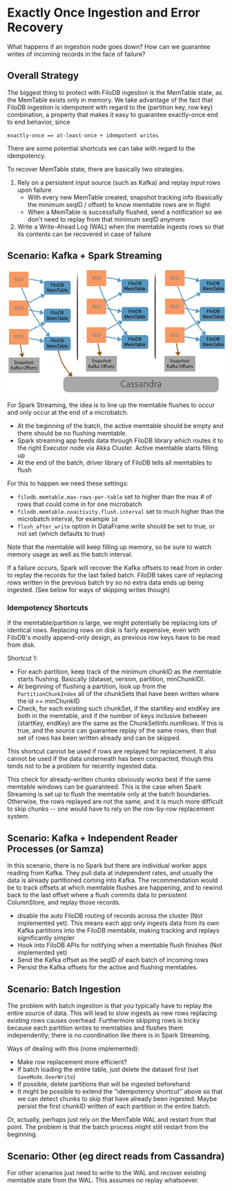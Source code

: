 # Exactly Once Ingestion and Error Recovery

What happens if an ingestion node goes down?  How can we guarantee writes of incoming records in the face of failure?

## Overall Strategy 

The biggest thing to protect with FiloDB ingestion is the MemTable state, as the MemTable exists only in memory.  We take advantage of the fact that FiloDB ingestion is idempotent with regard to the (partition key, row key) combination, a property that makes it easy to guarantee exactly-once end to end behavior, since

    exactly-once == at-least-once + idempotent writes

There are some potential shortcuts we can take with regard to the idempotency.

To recover MemTable state, there are basically two strategies.

1. Rely on a persistent input source (such as Kafka) and replay input rows upon failure
    * With every new MemTable created, snapshot tracking info (basically the minimum seqID / offset) to know memtable rows are in flight
    * When a MemTable is successfully flushed, send a notification so we don't need to replay from that minimum seqID anymore
2. Write a Write-Ahead Log (WAL) when the memtable ingests rows so that its contents can be recovered in case of failure

## Scenario: Kafka + Spark Streaming

![Spark Streaming Exactly Once Diagram](spark-streaming-exactly-once.png)

For Spark Streaming, the idea is to line up the memtable flushes to occur and only occur at the end of a microbatch.  

- At the beginning of the batch, the active memtable should be empty and there should be no flushing memtable.
- Spark streaming app feeds data through FiloDB library which routes it to the right Executor node via Akka Cluster.  Active memtable starts filling up
- At the end of the batch, driver library of FiloDB tells all memtables to flush

For this to happen we need these settings:

- `filodb.memtable.max-rows-per-table` set to higher than the max # of rows that could come in for one microbatch
- `filodb.memtable.noactivity.flush.interval` set to much higher than the microbatch interval, for example `1d`
- `flush_after_write` option in DataFrame.write should be set to true, or not set (which defaults to true)

Note that the memtable will keep filling up memory, so be sure to watch memory usage as well as the batch interval.

If a failure occurs, Spark will recover the Kafka offsets to read from in order to replay the records for the last failed batch.  FiloDB takes care of replacing rows written in the previous batch try so no extra data ends up being ingested. (See below for ways of skipping writes though)

### Idempotency Shortcuts

If the memtable/partition is large, we might potentially be replacing lots of identical rows.  Replacing rows on disk is fairly expensive, even with FiloDB's mostly append-only design, as previous row keys have to be read from disk.

Shortcut 1:

- For each partition, keep track of the minimum chunkID as the memtable starts flushing.  Basically (dataset, version, partition, minChunkID).
- At beginning of flushing a partition, look up from the `PartitionChunkIndex` all of the chunkSets that have been written where the id >= minChunkID
- Check, for each existing such chunkSet, if the startKey and endKey are both in the memtable, and if the number of keys inclusive between (startKey, endKey) are the same as the ChunkSetInfo.numRows.  If this is true, and the source can guarantee replay of the same rows, then that set of rows has been written already and can be skipped.

This shortcut cannot be used if rows are replayed for replacement.  It also cannot be used if the data underneath has been compacted, though this tends not to be a problem for recently ingested data.

This check for already-written chunks obviously works best if the same memtable windows can be guaranteed.  This is the case when Spark Streaming is set up to flush the memtable only at the batch boundaries.  Otherwise, the rows replayed are not the same, and it is much more difficult to skip chunks -- one would have to rely on the row-by-row replacement system.

## Scenario: Kafka + Independent Reader Processes (or Samza)

In this scenario, there is no Spark but there are individual worker apps reading from Kafka.  They pull data at independent rates, and usually the data is already partitioned coming into Kafka.  The recommendation would be to track offsets at which memtable flushes are happening, and to rewind back to the last offset where a flush commits data to persistent ColumnStore, and replay those records.

- disable the auto FiloDB routing of records across the cluster (Not implemented yet).  This means each app only ingests data from its own Kafka partitions into the FiloDB memtable, making tracking and replays significantly simpler
- Hook into FiloDB APIs for notifying when a memtable flush finishes (Not implemented yet)
- Send the Kafka offset as the seqID of each batch of incoming rows
- Persist the Kafka offsets for the active and flushing memtables.

## Scenario: Batch Ingestion

The problem with batch ingestion is that you typically have to replay the entire source of data.  This will lead to slow ingests as new rows replacing existing rows causes overhead.  Furthermore skipping rows is tricky because each partition writes to memtables and flushes them independently; there is no coordination like there is in Spark Streaming.

Ways of dealing with this (none implemented):
- Make row replacement more efficient?
- If batch loading the entire table, just delete the dataset first (set `SaveMode.OverWrite`)
- If possible, delete partitions that will be ingested beforehand
- It might be possible to extend the "idempotency shortcut" above so that we can detect chunks to skip that have already been ingested.  Maybe persist the first chunkID written of each partition in the entire batch.

Or, actually, perhaps just rely on the MemTable WAL and restart from that point.  The problem is that the batch process might still restart from the beginning.

## Scenario: Other (eg direct reads from Cassandra)

For other scenarios just need to write to the WAL and recover existing memtable state from the WAL.  This assumes no replay whatsoever.